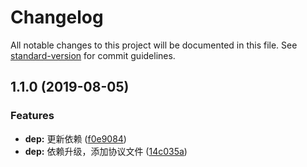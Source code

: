 # Changelog

All notable changes to this project will be documented in this file. See [standard-version](https://github.com/conventional-changelog/standard-version) for commit guidelines.

## 1.1.0 (2019-08-05)


### Features

* **dep:** 更新依赖 ([f0e9084](https://github.com/crper/canvas-credit-score/commit/f0e9084))
* **dep:** 依赖升级，添加协议文件 ([14c035a](https://github.com/crper/canvas-credit-score/commit/14c035a))
